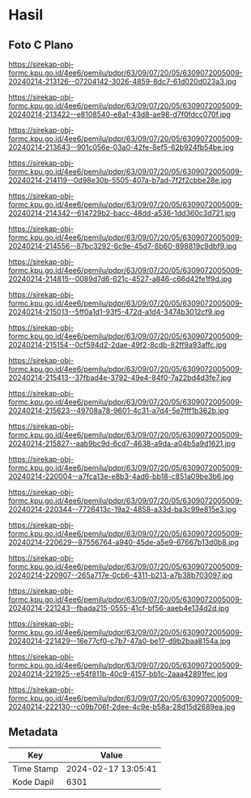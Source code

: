 # Hasil

## Foto C Plano

https://sirekap-obj-formc.kpu.go.id/4ee6/pemilu/pdpr/63/09/07/20/05/6309072005009-20240214-213126--07204142-3026-4859-8dc7-61d020d023a3.jpg

https://sirekap-obj-formc.kpu.go.id/4ee6/pemilu/pdpr/63/09/07/20/05/6309072005009-20240214-213422--e8108540-e8a1-43d8-ae98-d7f0fdcc070f.jpg

https://sirekap-obj-formc.kpu.go.id/4ee6/pemilu/pdpr/63/09/07/20/05/6309072005009-20240214-213643--901c056e-03a0-42fe-8ef5-62b924fb54be.jpg

https://sirekap-obj-formc.kpu.go.id/4ee6/pemilu/pdpr/63/09/07/20/05/6309072005009-20240214-214119--0d98e30b-5505-407a-b7ad-7f2f2cbbe28e.jpg

https://sirekap-obj-formc.kpu.go.id/4ee6/pemilu/pdpr/63/09/07/20/05/6309072005009-20240214-214342--614729b2-bacc-48dd-a536-1dd360c3d721.jpg

https://sirekap-obj-formc.kpu.go.id/4ee6/pemilu/pdpr/63/09/07/20/05/6309072005009-20240214-214556--87bc3292-6c9e-45d7-8b60-898819c9dbf9.jpg

https://sirekap-obj-formc.kpu.go.id/4ee6/pemilu/pdpr/63/09/07/20/05/6309072005009-20240214-214815--0089d7d6-621c-4527-a846-c66d42fe1f9d.jpg

https://sirekap-obj-formc.kpu.go.id/4ee6/pemilu/pdpr/63/09/07/20/05/6309072005009-20240214-215013--5ff0a1d1-93f5-472d-a1d4-3474b3012cf9.jpg

https://sirekap-obj-formc.kpu.go.id/4ee6/pemilu/pdpr/63/09/07/20/05/6309072005009-20240214-215154--0cf594d2-2dae-49f2-8cdb-82ff9a93affc.jpg

https://sirekap-obj-formc.kpu.go.id/4ee6/pemilu/pdpr/63/09/07/20/05/6309072005009-20240214-215413--37fbad4e-3792-49e4-84f0-7a22bd4d3fe7.jpg

https://sirekap-obj-formc.kpu.go.id/4ee6/pemilu/pdpr/63/09/07/20/05/6309072005009-20240214-215623--49708a78-9601-4c31-a7d4-5e7fff1b362b.jpg

https://sirekap-obj-formc.kpu.go.id/4ee6/pemilu/pdpr/63/09/07/20/05/6309072005009-20240214-215827--aab9bc9d-6cd7-4638-a9da-a04b5a9d1621.jpg

https://sirekap-obj-formc.kpu.go.id/4ee6/pemilu/pdpr/63/09/07/20/05/6309072005009-20240214-220004--a7fca13e-e8b3-4ad6-bb18-c851a09be3b6.jpg

https://sirekap-obj-formc.kpu.go.id/4ee6/pemilu/pdpr/63/09/07/20/05/6309072005009-20240214-220344--7726413c-19a2-4858-a33d-ba3c99e815e3.jpg

https://sirekap-obj-formc.kpu.go.id/4ee6/pemilu/pdpr/63/09/07/20/05/6309072005009-20240214-220629--87556764-a940-45de-a5e9-67667b13d0b8.jpg

https://sirekap-obj-formc.kpu.go.id/4ee6/pemilu/pdpr/63/09/07/20/05/6309072005009-20240214-220907--265a717e-0cb6-4311-b213-a7b38b703097.jpg

https://sirekap-obj-formc.kpu.go.id/4ee6/pemilu/pdpr/63/09/07/20/05/6309072005009-20240214-221243--fbada215-0555-41cf-bf56-aaeb4e134d2d.jpg

https://sirekap-obj-formc.kpu.go.id/4ee6/pemilu/pdpr/63/09/07/20/05/6309072005009-20240214-221429--16e77cf0-c7b7-47a0-be17-d9b2baa8154a.jpg

https://sirekap-obj-formc.kpu.go.id/4ee6/pemilu/pdpr/63/09/07/20/05/6309072005009-20240214-221925--e54f811b-40c9-4157-bb1c-2aaa42891fec.jpg

https://sirekap-obj-formc.kpu.go.id/4ee6/pemilu/pdpr/63/09/07/20/05/6309072005009-20240214-222130--c09b706f-2dee-4c9e-b58a-28d15d2689ea.jpg


## Metadata

| Key        | Value               |
| ---------- | ------------------- |
| Time Stamp | 2024-02-17 13:05:41 |
| Kode Dapil | 6301                |



